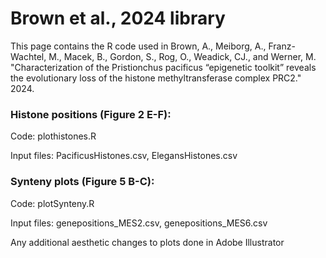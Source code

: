 # Brown et al., 2024 library
This page contains the R code used in Brown, A., Meiborg, A., Franz-Wachtel, M., Macek, B., Gordon, S., Rog, O., Weadick, CJ., and Werner, M. "Characterization of the Pristionchus pacificus “epigenetic toolkit” reveals the evolutionary loss of the histone methyltransferase complex PRC2." 2024. 

### Histone positions (Figure 2 E-F): ###
Code: plothistones.R

Input files: PacificusHistones.csv, ElegansHistones.csv

### Synteny plots (Figure 5 B-C): ###
Code: plotSynteny.R

Input files: genepositions_MES2.csv, genepositions_MES6.csv

Any additional aesthetic changes to plots done in Adobe Illustrator 




